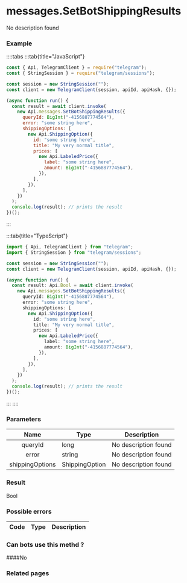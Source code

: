 # messages.SetBotShippingResults

No description found

### [](#example)Example

::::tabs
:::tab{title="JavaScript"}

```js
const { Api, TelegramClient } = require("telegram");
const { StringSession } = require("telegram/sessions");

const session = new StringSession("");
const client = new TelegramClient(session, apiId, apiHash, {});

(async function run() {
  const result = await client.invoke(
    new Api.messages.SetBotShippingResults({
      queryId: BigInt("-4156887774564"),
      error: "some string here",
      shippingOptions: [
        new Api.ShippingOption({
          id: "some string here",
          title: "My very normal title",
          prices: [
            new Api.LabeledPrice({
              label: "some string here",
              amount: BigInt("-4156887774564"),
            }),
          ],
        }),
      ],
    })
  );
  console.log(result); // prints the result
})();
```

:::

:::tab{title="TypeScript"}

```ts
import { Api, TelegramClient } from "telegram";
import { StringSession } from "telegram/sessions";

const session = new StringSession("");
const client = new TelegramClient(session, apiId, apiHash, {});

(async function run() {
  const result: Api.Bool = await client.invoke(
    new Api.messages.SetBotShippingResults({
      queryId: BigInt("-4156887774564"),
      error: "some string here",
      shippingOptions: [
        new Api.ShippingOption({
          id: "some string here",
          title: "My very normal title",
          prices: [
            new Api.LabeledPrice({
              label: "some string here",
              amount: BigInt("-4156887774564"),
            }),
          ],
        }),
      ],
    })
  );
  console.log(result); // prints the result
})();
```

:::
::::

### [](#parameters)Parameters

|      Name       | Type           | Description          |
| :-------------: | -------------- | -------------------- |
|     queryId     | long           | No description found |
|      error      | string         | No description found |
| shippingOptions | ShippingOption | No description found |

### [](#result)Result

Bool

### [](#possible-errors)Possible errors

| Code | Type | Description |
| :--: | ---- | ----------- |

### [](#can-bots-use-this-method)Can bots use this methd ?

####No

### [](#related-pages)Related pages

